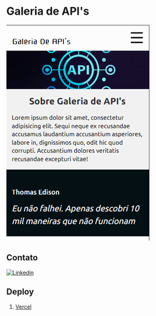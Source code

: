 # Galeria de API's
![Banner](./assets/img/README/imagem-readme.png)

## Contato
[![Linkedin](https://img.shields.io/badge/LinkedIn-0077B5?style=for-the-badge&logo=linkedin&logoColor=white)](https://www.linkedin.com/in/matheuspereiradevfront/)

## Deploy
1. [Vercel](https://colecao-de-api.vercel.app/)